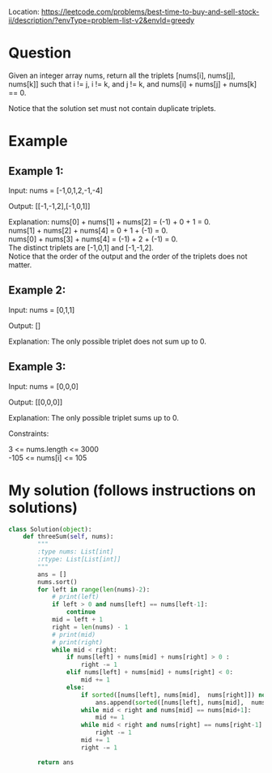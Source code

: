 Location: https://leetcode.com/problems/best-time-to-buy-and-sell-stock-ii/description/?envType=problem-list-v2&envId=greedy
# Question
Given an integer array nums, return all the triplets [nums[i], nums[j], nums[k]] such that i != j, i != k, and j != k, and nums[i] + nums[j] + nums[k] == 0.

Notice that the solution set must not contain duplicate triplets.

 
# Example

## Example 1:

Input: nums = [-1,0,1,2,-1,-4]

Output: [[-1,-1,2],[-1,0,1]]

Explanation: nums[0] + nums[1] + nums[2] = (-1) + 0 + 1 = 0.\
nums[1] + nums[2] + nums[4] = 0 + 1 + (-1) = 0.\
nums[0] + nums[3] + nums[4] = (-1) + 2 + (-1) = 0.\
The distinct triplets are [-1,0,1] and [-1,-1,2].\
Notice that the order of the output and the order of the triplets does not matter.

## Example 2:

Input: nums = [0,1,1]

Output: []

Explanation: The only possible triplet does not sum up to 0.

## Example 3:

Input: nums = [0,0,0]

Output: [[0,0,0]]

Explanation: The only possible triplet sums up to 0.
 

Constraints:

3 <= nums.length <= 3000\
-105 <= nums[i] <= 105
 

# My solution (follows instructions on solutions)
```python
class Solution(object):
    def threeSum(self, nums):
        """
        :type nums: List[int]
        :rtype: List[List[int]]
        """
        ans = []
        nums.sort()
        for left in range(len(nums)-2):
            # print(left)
            if left > 0 and nums[left] == nums[left-1]:
                continue
            mid = left + 1
            right = len(nums) - 1
            # print(mid)
            # print(right)
            while mid < right:
                if nums[left] + nums[mid] + nums[right] > 0 :
                    right -= 1
                elif nums[left] + nums[mid] + nums[right] < 0:
                    mid += 1
                else:
                    if sorted([nums[left], nums[mid],  nums[right]]) not in ans:
                        ans.append(sorted([nums[left], nums[mid],  nums[right]]))
                    while mid < right and nums[mid] == nums[mid+1]:
                        mid += 1
                    while mid < right and nums[right] == nums[right-1]:
                        right -= 1
                    mid += 1
                    right -= 1

        return ans
        
```
